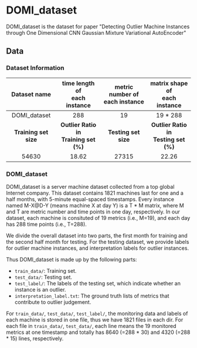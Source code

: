 # DOMI_dataset
DOMI_dataset is the dataset for paper "Detecting Outlier Machine Instances through One Dimensional CNN Gaussian Mixture Variational AutoEncoder"

## Data

### Dataset Information

| Dataset name|time length of <br> each instance </br>  |metric number of <br> each instance </br>| matrix shape of <br> each instance </br>  |
|:------:|:----:|:--------:|:-----:|
| DOMI_dataset | 288 | 19 | 19 * 288 |
| **Training set size** | **Outlier Ratio in <br>Training set (%)</br>** |**Testing set size**|**Outlier Ratio in <br>Testing set (%)</br>**| 
|  54630 | 18.62 | 27315 | 22.26 |


### DOMI_dataset

DOMI_dataset is a server machine dataset collected from a top global Internet company. 
This dataset contains 1821 machines last for one and a half months, with 5-minute equal-spaced timestamps. 
Every instance named M-X@D-Y (means machine X at day Y) is a T * M matrix, where M and T are metric number and time points in one day, respectively. 
In our dataset, each machine is consituted of 19 metrics (i.e., M=19), and each day has 288 time points (i.e., T=288).

We divide the overall dataset into two parts, the first month for training and the second half month for testing. 
For the testing dataset, we provide labels for outlier machine instances, and interpretation labels for outlier instances.

Thus DOMI_dataset is made up by the following parts:

* `train_data/`: Training set. 
* `test_data/`: Testing set.
* `test_label/`: The labels of the testing set, which indicate whether an instance is an outlier. 
* `interpretation_label.txt`: The ground truth lists of metrics that contribute to outlier judgement.

For `train_data/`, `test_data/`, `test_label/`, the monitoring data and labels of each machine is stored in one file, thus we have 1821 files in each dir. For each file in `train_data/`, `test_data/`, each line means the 19 monitored metrics at one timestamp and totally has 8640 (=288 * 30) and 4320 (=288 * 15) lines, respectively.

